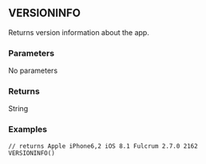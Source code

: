 ## VERSIONINFO

Returns version information about the app.

### Parameters
No parameters

### Returns
String

### Examples
```
// returns Apple iPhone6,2 iOS 8.1 Fulcrum 2.7.0 2162
VERSIONINFO()
```